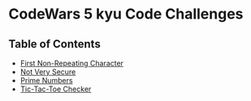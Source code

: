 # CodeWars 5 kyu Code Challenges

## Table of Contents

- [First Non-Repeating Character](first-non-repeating-character)
- [Not Very Secure](not-very-secure)
- [Prime Numbers](prime-numbers)
- [Tic-Tac-Toe Checker](tic-tac-toe-checker)
